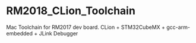 # RM2018_CLion_Toolchain
Mac Toolchain for RM2017 dev board. CLion + STM32CubeMX + gcc-arm-embedded + JLink Debugger

